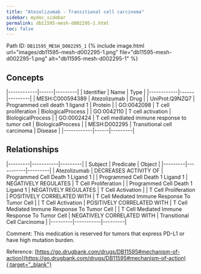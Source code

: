 ```yaml
---
title: "Atezolizumab - Transitional cell carcinoma"
sidebar: mydoc_sidebar
permalink: db11595-mesh-d002295-1.html
toc: false 
---
```



Path ID: `DB11595_MESH_D002295_1`
{% include image.html url="images/db11595-mesh-d002295-1.png" file="db11595-mesh-d002295-1.png" alt="db11595-mesh-d002295-1" %}

## Concepts

|------------|------|---------|
| Identifier | Name | Type    |
|------------|------|---------|
| MESH:C000594389 | Atezolizumab | Drug |
| UniProt:Q9NZQ7 | Programmed cell death 1 ligand 1 | Protein |
| GO:0042098 | T cell proliferation | BiologicalProcess |
| GO:0042110 | T cell activation | BiologicalProcess |
| GO:0002424 | T cell mediated immune response to tumor cell | BiologicalProcess |
| MESH:D002295 | Transitional cell carcinoma | Disease |
|------------|------|---------|

## Relationships

|---------|-----------|---------|
| Subject | Predicate | Object  |
|---------|-----------|---------|
| Atezolizumab | DECREASES ACTIVITY OF | Programmed Cell Death 1 Ligand 1 |
| Programmed Cell Death 1 Ligand 1 | NEGATIVELY REGULATES | T Cell Proliferation |
| Programmed Cell Death 1 Ligand 1 | NEGATIVELY REGULATES | T Cell Activation |
| T Cell Proliferation | POSITIVELY CORRELATED WITH | T Cell Mediated Immune Response To Tumor Cell |
| T Cell Activation | POSITIVELY CORRELATED WITH | T Cell Mediated Immune Response To Tumor Cell |
| T Cell Mediated Immune Response To Tumor Cell | NEGATIVELY CORRELATED WITH | Transitional Cell Carcinoma |
|---------|-----------|---------|

Comment: This medication is reserved for tumors that express PD-L1 or have high mutation burden.

Reference: [https://go.drugbank.com/drugs/DB11595#mechanism-of-action](https://go.drugbank.com/drugs/DB11595#mechanism-of-action){:target="_blank"}